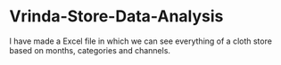 # Vrinda-Store-Data-Analysis
I have made a Excel file in which we can see everything of a cloth store based on months, categories and channels.
